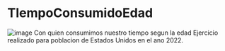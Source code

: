 # TIempoConsumidoEdad

![image](https://user-images.githubusercontent.com/102117463/205470383-12a1cf5e-1417-49c8-9ece-81434bef7c9d.png)
Con quien consumimos nuestro tiempo segun la edad
Ejercicio realizado para poblacion de Estados Unidos en el ano 2022.
